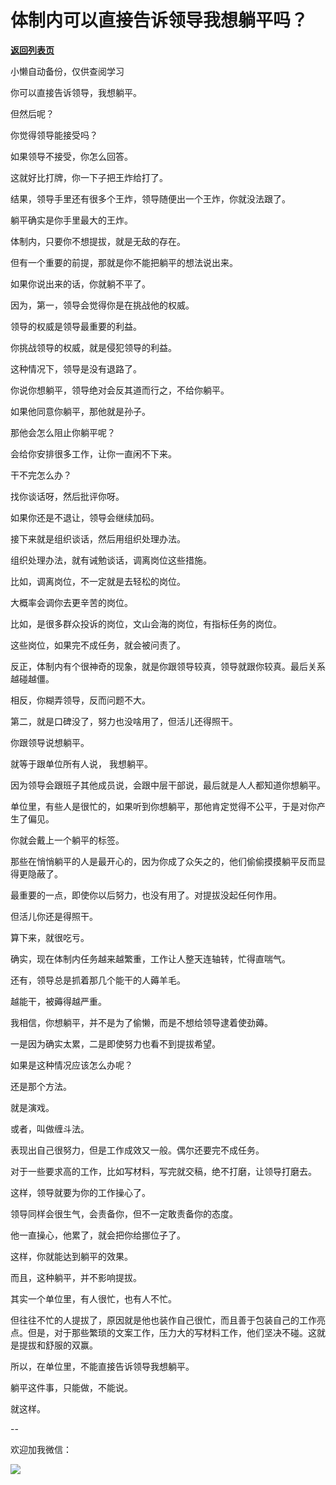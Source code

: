 # 体制内可以直接告诉领导我想躺平吗？

[**返回列表页**](/gzh/费曼的小茶馆)

小懒自动备份，仅供查阅学习

你可以直接告诉领导，我想躺平。

但然后呢？

你觉得领导能接受吗？

如果领导不接受，你怎么回答。

这就好比打牌，你一下子把王炸给打了。

结果，领导手里还有很多个王炸，领导随便出一个王炸，你就没法跟了。

躺平确实是你手里最大的王炸。

体制内，只要你不想提拔，就是无敌的存在。

但有一个重要的前提，那就是你不能把躺平的想法说出来。

如果你说出来的话，你就躺不平了。

因为，第一，领导会觉得你是在挑战他的权威。

领导的权威是领导最重要的利益。

你挑战领导的权威，就是侵犯领导的利益。

这种情况下，领导是没有退路了。

你说你想躺平，领导绝对会反其道而行之，不给你躺平。

如果他同意你躺平，那他就是孙子。

那他会怎么阻止你躺平呢？

会给你安排很多工作，让你一直闲不下来。

干不完怎么办？

找你谈话呀，然后批评你呀。

如果你还是不退让，领导会继续加码。

接下来就是组织谈话，然后用组织处理办法。

组织处理办法，就有诫勉谈话，调离岗位这些措施。

比如，调离岗位，不一定就是去轻松的岗位。

大概率会调你去更辛苦的岗位。

比如，是很多群众投诉的岗位，文山会海的岗位，有指标任务的岗位。

这些岗位，如果完不成任务，就会被问责了。

反正，体制内有个很神奇的现象，就是你跟领导较真，领导就跟你较真。最后关系越碰越僵。

相反，你糊弄领导，反而问题不大。

第二，就是口碑没了，努力也没啥用了，但活儿还得照干。

你跟领导说想躺平。

就等于跟单位所有人说， 我想躺平。

因为领导会跟班子其他成员说，会跟中层干部说，最后就是人人都知道你想躺平。

单位里，有些人是很忙的，如果听到你想躺平，那他肯定觉得不公平，于是对你产生了偏见。

你就会戴上一个躺平的标签。

那些在悄悄躺平的人是最开心的，因为你成了众矢之的，他们偷偷摸摸躺平反而显得更隐蔽了。

最重要的一点，即使你以后努力，也没有用了。对提拔没起任何作用。

但活儿你还是得照干。

算下来，就很吃亏。

确实，现在体制内任务越来越繁重，工作让人整天连轴转，忙得直喘气。

还有，领导总是抓着那几个能干的人薅羊毛。

越能干，被薅得越严重。

我相信，你想躺平，并不是为了偷懒，而是不想给领导逮着使劲薅。

一是因为确实太累，二是即使努力也看不到提拔希望。

如果是这种情况应该怎么办呢？

还是那个方法。

就是演戏。

或者，叫做缠斗法。

表现出自己很努力，但是工作成效又一般。偶尔还要完不成任务。

对于一些要求高的工作，比如写材料，写完就交稿，绝不打磨，让领导打磨去。

这样，领导就要为你的工作操心了。

领导同样会很生气，会责备你，但不一定敢责备你的态度。

他一直操心，他累了，就会把你给挪位子了。

这样，你就能达到躺平的效果。

而且，这种躺平，并不影响提拔。

其实一个单位里，有人很忙，也有人不忙。

但往往不忙的人提拔了，原因就是他也装作自己很忙，而且善于包装自己的工作亮点。但是，对于那些繁琐的文案工作，压力大的写材料工作，他们坚决不碰。这就是提拔和舒服的双赢。

所以，在单位里，不能直接告诉领导我想躺平。

躺平这件事，只能做，不能说。

就这样。

\--

欢迎加我微信：

![](https://mmbiz.qpic.cn/mmbiz_jpg/oa24goVzl4QtO11DTAfDia72jzEdAP07z7Jjr6TJjBhib9mxESIFYKtNPQBBuyGSMay1PE0GcAZH9VQT5wibKzx9w/640?wx_fmt=jpeg)

